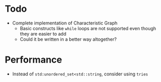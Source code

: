 # Todo
- Complete implementation of Characteristic Graph
	- Basic constructs like `while` loops are not supported even though they are easier to add
	- Could it be written in a better way altogether?

# Performance
- Instead of `std:unordered_set<std::string`, consider using `tries`
